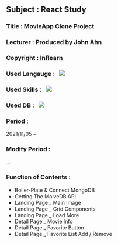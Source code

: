 ## Subject : React Study
### Title : MovieApp Clone Project
### Lecturer : Produced by John Ahn
### Copyright : Inflearn
### Used Langauge : &nbsp; <img src="https://img.shields.io/badge/JavaScript-F7DF1E?style=for-the-badge&logo=JavaScript&logoColor=white">
### Used Skills : &nbsp; <img src="https://img.shields.io/badge/React-61DAFB?style=for-the-badge&logo=React&logoColor=white"> &nbsp;
### Used DB : &nbsp; <img src= "https://img.shields.io/badge/MongoDB-47A248?style=for-the-badge&logo=MongoDB&logoColor=white">
### Period :
2021/11/05 ~
### Modify Period :
...
### Function of Contents : 
* Boiler-Plate & Connect MongoDB
* Getting The MoiveDB API
* Landing Page _ Main Image
* Landing Page _ Grid Components
* Landing Page _ Load More
* Detail Page _ Movie Info
* Detail Page _ Favorite Button
* Detail Page _ Favorite List Add / Remove

